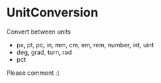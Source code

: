 UnitConversion
==============

Convert between units 
- px, pt, pc, in, mm, cm, em, rem, number, int, uint
- deg, grad, turn, rad
- pct

Please comment :)

